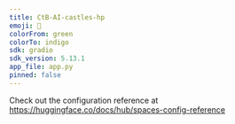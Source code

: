 ```yaml
---
title: CtB-AI-castles-hp
emoji: 🏰
colorFrom: green
colorTo: indigo
sdk: gradio
sdk_version: 5.13.1
app_file: app.py
pinned: false
---
```


Check out the configuration reference at https://huggingface.co/docs/hub/spaces-config-reference
